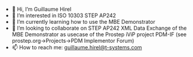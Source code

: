 - 👋 Hi, I’m Guillaume Hirel
- 👀 I’m interested in ISO 10303 STEP AP242
- 🌱 I’m currently learning how to use the MBE Demonstrator
- 💞️ I’m looking to collaborate on STEP AP242 XML Data Exchange of the MBE Demonstrator as usecase of the Prostep iViP project PDM-IF (see prostep.org->Projects->PDM Implementor Forum)
- 📫 How to reach me: guillaume.hirel@t-systems.com

<!---
ghirel/ghirel is a ✨ special ✨ repository because its `README.md` (this file) appears on your GitHub profile.
You can click the Preview link to take a look at your changes.
--->
